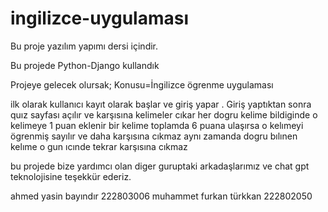 # ingilizce-uygulaması
 Bu proje yazılım yapımı dersi içindir.

 Bu  projede Python-Django kullandık

Projeye gelecek olursak;
 Konusu=İngilizce ögrenme uygulaması  

ilk olarak kullanıcı kayıt olarak başlar ve giriş yapar .
Giriş yaptıktan sonra quız sayfası açılır ve karşısına kelimeler cıkar 
her dogru kelime bildiginde o kelimeye 1 puan eklenir 
bir kelime toplamda 6 puana ulaşırsa o kelımeyi ögrenmiş sayılır ve daha karşısına cıkmaz
aynı zamanda dogru bılınen kelıme o gun ıcınde tekrar karşısına cıkmaz

bu projede bize yardımcı olan diger guruptaki arkadaşlarımız ve chat gpt teknolojisine teşekkür ederiz.

ahmed yasin bayındır 222803006 
muhammet furkan türkkan 222802050
